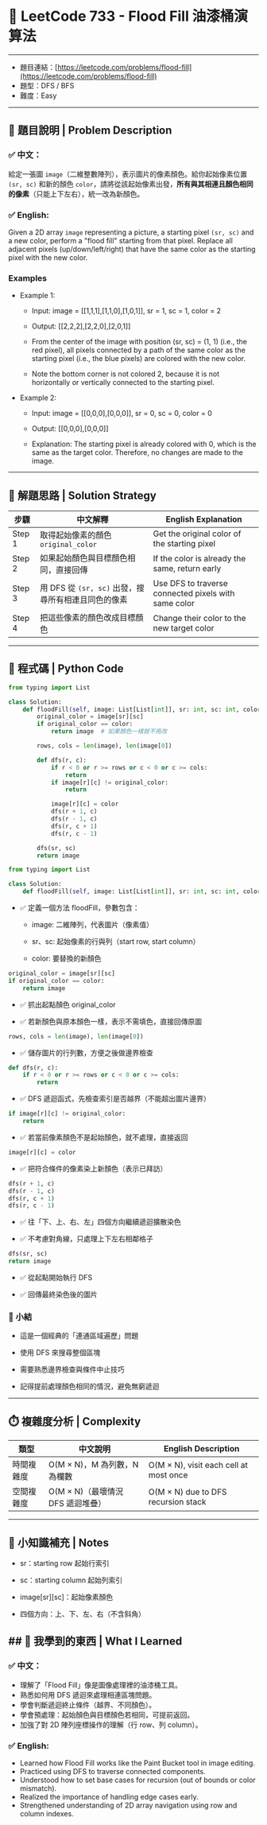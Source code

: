 # 🎨 LeetCode 733 - Flood Fill 油漆桶演算法

---

- 題目連結：[https://leetcode.com/problems/flood-fill](https://leetcode.com/problems/flood-fill)
- 題型：DFS / BFS
- 難度：Easy

---

## 📘 題目說明 | Problem Description

### ✅ 中文：
給定一張圖 `image`（二維整數陣列），表示圖片的像素顏色。給你起始像素位置 `(sr, sc)` 和新的顏色 `color`，請將從該起始像素出發，**所有與其相連且顏色相同的像素**（只能上下左右），統一改為新顏色。

### ✅ English:
Given a 2D array `image` representing a picture, a starting pixel `(sr, sc)` and a new color, perform a "flood fill" starting from that pixel. Replace all adjacent pixels (up/down/left/right) that have the same color as the starting pixel with the new color.

### Examples
- Example 1:

    - Input: image = [[1,1,1],[1,1,0],[1,0,1]], sr = 1, sc = 1, color = 2

    - Output: [[2,2,2],[2,2,0],[2,0,1]]

    - From the center of the image with position (sr, sc) = (1, 1) (i.e., the red pixel), all pixels connected by a path of the same color as the starting pixel (i.e., the blue pixels) are colored with the new color.

    - Note the bottom corner is not colored 2, because it is not horizontally or vertically connected to the starting pixel.

- Example 2:

    - Input: image = [[0,0,0],[0,0,0]], sr = 0, sc = 0, color = 0

    - Output: [[0,0,0],[0,0,0]]

    - Explanation: The starting pixel is already colored with 0, which is the same as the target color. Therefore, no changes are made to the image.

---

## 🧠 解題思路 | Solution Strategy
| 步驟     | 中文解釋                               | English Explanation                                  |
| ------ | ---------------------------------- | ---------------------------------------------------- |
| Step 1 | 取得起始像素的顏色 `original_color`         | Get the original color of the starting pixel         |
| Step 2 | 如果起始顏色與目標顏色相同，直接回傳                 | If the color is already the same, return early       |
| Step 3 | 用 DFS 從 `(sr, sc)` 出發，搜尋所有相連且同色的像素 | Use DFS to traverse connected pixels with same color |
| Step 4 | 把這些像素的顏色改成目標顏色                     | Change their color to the new target color           |

---

## 🔧 程式碼 | Python Code

```python
from typing import List

class Solution:
    def floodFill(self, image: List[List[int]], sr: int, sc: int, color: int) -> List[List[int]]:
        original_color = image[sr][sc]
        if original_color == color:
            return image  # 如果顏色一樣就不用改

        rows, cols = len(image), len(image[0])

        def dfs(r, c):
            if r < 0 or r >= rows or c < 0 or c >= cols:
                return
            if image[r][c] != original_color:
                return

            image[r][c] = color
            dfs(r + 1, c)
            dfs(r - 1, c)
            dfs(r, c + 1)
            dfs(r, c - 1)

        dfs(sr, sc)
        return image
```

```python
from typing import List

class Solution:
    def floodFill(self, image: List[List[int]], sr: int, sc: int, color: int) -> List[List[int]]:
```
- ✅ 定義一個方法 floodFill，參數包含：

    - image: 二維陣列，代表圖片（像素值）

    - sr、sc: 起始像素的行與列（start row, start column）

    - color: 要替換的新顏色

```python
original_color = image[sr][sc]
if original_color == color:
    return image
```
- ✅ 抓出起點顏色 original_color

- ✅ 若新顏色與原本顏色一樣，表示不需填色，直接回傳原圖

```python
rows, cols = len(image), len(image[0])
```
- ✅ 儲存圖片的行列數，方便之後做邊界檢查

```python
def dfs(r, c):
    if r < 0 or r >= rows or c < 0 or c >= cols:
        return
```
- ✅ DFS 遞迴函式，先檢查索引是否越界（不能超出圖片邊界）

```python
if image[r][c] != original_color:
    return
```
- ✅ 若當前像素顏色不是起始顏色，就不處理，直接返回

```python
image[r][c] = color
```
- ✅ 把符合條件的像素染上新顏色（表示已拜訪）

```python
dfs(r + 1, c)
dfs(r - 1, c)
dfs(r, c + 1)
dfs(r, c - 1)
```
- ✅ 往「下、上、右、左」四個方向繼續遞迴擴散染色

- ✅ 不考慮對角線，只處理上下左右相鄰格子

```python
dfs(sr, sc)
return image
```
- ✅ 從起點開始執行 DFS

- ✅ 回傳最終染色後的圖片

### 🧠 小結
- 這是一個經典的「連通區域遍歷」問題

- 使用 DFS 來搜尋整個區塊

- 需要熟悉邊界檢查與條件中止技巧

- 記得提前處理顏色相同的情況，避免無窮遞迴

---

## ⏱️ 複雜度分析 | Complexity
| 類型    | 中文說明                    | English Description                    |
| ----- | ----------------------- | -------------------------------------- |
| 時間複雜度 | O(M × N)，M 為列數，N 為欄數    | O(M × N), visit each cell at most once |
| 空間複雜度 | O(M × N)（最壞情況 DFS 遞迴堆疊） | O(M × N) due to DFS recursion stack    |

---

## 🧠 小知識補充 | Notes
- sr：starting row 起始行索引

- sc：starting column 起始列索引

- image[sr][sc]：起始像素顏色

- 四個方向：上、下、左、右（不含斜角）

## ## 🎯 我學到的東西 | What I Learned

### ✅ 中文：

- 理解了「Flood Fill」像是圖像處理裡的油漆桶工具。
- 熟悉如何用 DFS 遞迴來處理相連區塊問題。
- 學會判斷遞迴終止條件（越界、不同顏色）。
- 學會預處理：起始顏色與目標顏色若相同，可提前返回。
- 加強了對 2D 陣列座標操作的理解（行 row、列 column）。

### ✅ English:

- Learned how Flood Fill works like the Paint Bucket tool in image editing.
- Practiced using DFS to traverse connected components.
- Understood how to set base cases for recursion (out of bounds or color mismatch).
- Realized the importance of handling edge cases early.
- Strengthened understanding of 2D array navigation using row and column indexes.
